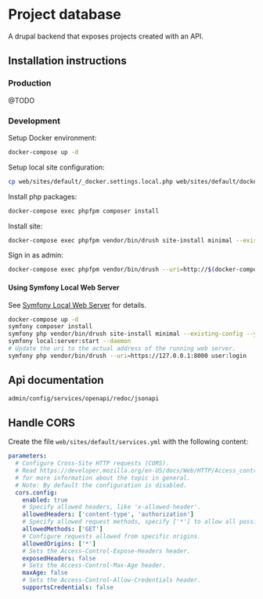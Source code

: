 # Project database

A drupal backend that exposes projects created with an API.

## Installation instructions

### Production

@TODO

### Development

Setup Docker environment:

```sh
docker-compose up -d
```

Setup local site configuration:

```sh
cp web/sites/default/_docker.settings.local.php web/sites/default/docker.settings.local.php
```

Install php packages:

```sh
docker-compose exec phpfpm composer install
```

Install site:

```sh
docker-compose exec phpfpm vendor/bin/drush site-install minimal --existing-config --yes
```

Sign in as admin:

```sh
docker-compose exec phpfpm vendor/bin/drush --uri=http://$(docker-compose port nginx 80) user:login
```

#### Using Symfony Local Web Server

See [Symfony Local Web
Server](https://symfony.com/doc/current/setup/symfony_server.html) for details.

```sh
docker-compose up -d
symfony composer install
symfony php vendor/bin/drush site-install minimal --existing-config --yes
symfony local:server:start --daemon
# Update the uri to the actual address of the running web server.
symfony php vendor/bin/drush --uri=https://127.0.0.1:8000 user:login
```

## Api documentation

```sh
admin/config/services/openapi/redoc/jsonapi
```

## Handle CORS

Create the file `web/sites/default/services.yml` with the following content:

```yml
parameters:
  # Configure Cross-Site HTTP requests (CORS).
  # Read https://developer.mozilla.org/en-US/docs/Web/HTTP/Access_control_CORS
  # for more information about the topic in general.
  # Note: By default the configuration is disabled.
  cors.config:
    enabled: true
    # Specify allowed headers, like 'x-allowed-header'.
    allowedHeaders: ['content-type', 'authorization']
    # Specify allowed request methods, specify ['*'] to allow all possible ones.
    allowedMethods: ['GET']
    # Configure requests allowed from specific origins.
    allowedOrigins: ['*']
    # Sets the Access-Control-Expose-Headers header.
    exposedHeaders: false
    # Sets the Access-Control-Max-Age header.
    maxAge: false
    # Sets the Access-Control-Allow-Credentials header.
    supportsCredentials: false
```
